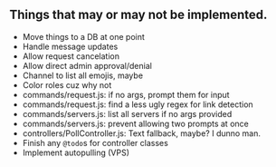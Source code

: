 ## Things that may or may not be implemented.

* Move things to a DB at one point
* Handle message updates
* Allow request cancelation
* Allow direct admin approval/denial
* Channel to list all emojis, maybe
* Color roles cuz why not
* commands/request.js: if no args, prompt them for input
* commands/request.js: find a less ugly regex for link detection
* commands/servers.js: list all servers if no args provided
* commands/servers.js: prevent allowing two prompts at once
* controllers/PollController.js: Text fallback, maybe? I dunno man.
* Finish any `@todo`s for controller classes
* Implement autopulling (VPS)
